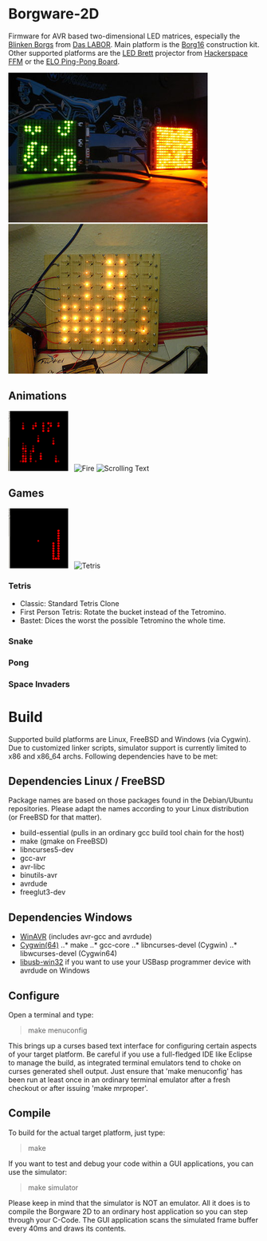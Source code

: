 Borgware-2D
===========

Firmware for AVR based two-dimensional LED matrices, especially the
[Blinken Borgs](http://www.das-labor.org/wiki/Blinken_Borgs) from
[Das LABOR](http://das-labor.org/index.en.php).
Main platform is the [Borg16](http://www.das-labor.org/wiki/Borg16) construction
kit. Other supported platforms are the
[LED Brett](http://www.hackerspace-ffm.de/wiki/index.php?title=LedBrett)
projector from [Hackerspace FFM](http://www.hackerspace-ffm.de) or the 
[ELO Ping-Pong Board](http://www.elo-web.de/elo/mikrocontroller-und-programmierung/ping-pong/das-franzis-pingpong).

![Small Borg16](/doc/img/Borg16-small.jpg) &nbsp;
![Glow Lamp Borg](/doc/img/Borg16-bulb.jpg)
 
Animations
----------

![Matrix](/doc/img/anim-matrix.png) &nbsp;
![Fire](/doc/img/anim-feuer.jpg)
![Scrolling Text](/doc/img/anim-scroll.jpg)


Games
-----

![Snake](/doc/img/game-snake.png) &nbsp;
![Tetris](/doc/img/game-tetris.jpg)

### Tetris

 * Classic: Standard Tetris Clone
 * First Person Tetris: Rotate the bucket instead of the Tetromino.
 * Bastet: Dices the worst the possible Tetromino the whole time.

### Snake

### Pong

### Space Invaders


Build
=====

Supported build platforms are Linux, FreeBSD and Windows (via Cygwin). Due to
customized linker scripts, simulator support is currently limited to x86 and
x86_64 archs. Following dependencies have to be met:

Dependencies Linux / FreeBSD
----------------------------

Package names are based on those packages found in the Debian/Ubuntu
repositories. Please adapt the names according to your Linux distribution (or
FreeBSD for that matter).

* build-essential (pulls in an ordinary gcc build tool chain for the host)
* make (gmake on FreeBSD)
* libncurses5-dev
* gcc-avr
* avr-libc
* binutils-avr
* avrdude
* freeglut3-dev

Dependencies Windows
--------------------

* [WinAVR](http://winavr.sourceforge.net) (includes avr-gcc and avrdude)
* [Cygwin(64)](http://www.cygwin.com/)
..* make
..* gcc-core
..* libncurses-devel (Cygwin)
..* libwcurses-devel (Cygwin64)
* [libusb-win32](http://sourceforge.net/apps/trac/libusb-win32/wiki) if you
  want to use your USBasp programmer device with avrdude on Windows

Configure
---------

Open a terminal and type:
 > make menuconfig

This brings up a curses based text interface for configuring certain aspects of
your target platform. Be careful if you use a full-fledged IDE like Eclipse to
manage the build, as integrated terminal emulators tend to choke on curses
generated shell output. Just ensure that 'make menuconfig' has been run at least
once in an ordinary terminal emulator after a fresh checkout or after issuing
'make mrproper'.

Compile
-------

To build for the actual target platform, just type:
 > make 

If you want to test and debug your code within a GUI applications, you can use
the simulator:
 > make simulator

Please keep in mind that the simulator is NOT an emulator. All it does is to
compile the Borgware 2D to an ordinary host application so you can step
through your C-Code. The GUI application scans the simulated frame buffer every
40ms and draws its contents.

